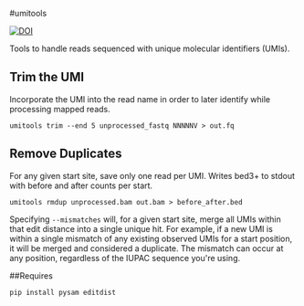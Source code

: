 #umitools

[![DOI](https://zenodo.org/badge/19296/brwnj/umitools.svg)](https://zenodo.org/badge/latestdoi/19296/brwnj/umitools)

Tools to handle reads sequenced with unique molecular identifiers (UMIs).

## Trim the UMI

Incorporate the UMI into the read name in order to later identify while
processing mapped reads.

```
umitools trim --end 5 unprocessed_fastq NNNNNV > out.fq
```

## Remove Duplicates

For any given start site, save only one read per UMI. Writes bed3+ to stdout
with before and after counts per start.

```
umitools rmdup unprocessed.bam out.bam > before_after.bed
```

Specifying `--mismatches` will, for a given start site, merge all UMIs within that
edit distance into a single unique hit. For example, if a new UMI is within a single
mismatch of any existing observed UMIs for a start position, it will be merged and
considered a duplicate. The mismatch can occur at any position, regardless of the
IUPAC sequence you're using.

##Requires

```
pip install pysam editdist
```
